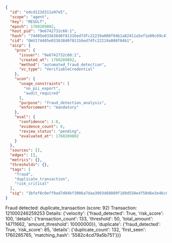 ```json
{
  "id": "edcd123d311a97e5",
  "scope": "agent",
  "key": "RESULT",
  "epoch": 1760289802,
  "host_pid": "9e6742732c60:1",
  "hash": "74405e033638d0f81316ed7dfc22219a008f04b1a82411a5ef1e00c69c4748a2",
  "cid": "QmV174405e033638d0f81316ed7dfc22219a008f04b1",
  "aicp": {
    "prov": {
      "issuer": "9e6742732c60:1",
      "created_at": 1760289802,
      "method": "automated_fraud_detection",
      "vc_type": "VerifiableCredential"
    },
    "ucon": {
      "usage_constraints": [
        "no_pii_export",
        "audit_required"
      ],
      "purpose": "fraud_detection_analysis",
      "enforcement": "mandatory"
    },
    "eval": {
      "confidence": 1.0,
      "evidence_count": 0,
      "review_status": "pending",
      "evaluated_at": 1760289802
    }
  },
  "sources": [],
  "edges": [],
  "metrics": {},
  "thresholds": {},
  "tags": [
    "fraud",
    "duplicate_transaction",
    "risk_critical"
  ],
  "sig": "3bfef0c0eff9ad7d04bf3006a7daa3093d68089f189d550e4f50d6e3e46c6279"
}
```

Fraud detected: duplicate_transaction (score: 92)
Transaction: 121000246259253
Details: {'velocity': {'fraud_detected': True, 'risk_score': 100, 'details': {'transaction_count': 133, 'threshold': 50, 'total_amount': 14711662, 'amount_threshold': 10000000}}, 'duplicate': {'fraud_detected': True, 'risk_score': 85, 'details': {'duplicate_count': 132, 'first_seen': 1760285765, 'matching_hash': '5582c4cd79a5b751'}}}